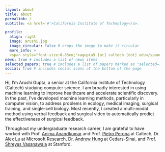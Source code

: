 ```yaml
---
layout: about
title: about
permalink: /
subtitle: <a href='#'>California Institute of Technology</a>. 

profile:
  align: right
  image: arushi.jpg
  image_circular: false # crops the image to make it circular
  more_info: >
  <span style="font-size:0.85em;">agupta5 [at] caltech [dot] edu</span>
news: true # includes a list of news items
selected_papers: true # includes a list of papers marked as "selected={true}"
social: true # includes social icons at the bottom of the page
---
```


Hi, I’m Arushi Gupta, a senior at the California Institute of Technology (Caltech) studying computer science. I am broadly interested in using machine learning to improve healthcare and accelerate scientific discovery.  In the past, I’ve developed machine learning methods, particularly in computer vision, to address problems in ecology, medical imaging, surgical training, and single-cell biology. Most recently, I created a multi-modal method using verbal feedback and surgical video to automatically predict the effectiveness of surgical feedback. 

Throughout my undergraduate research career, I am grateful to have worked with Prof. [Anima Anandkumar](http://tensorlab.cms.caltech.edu/users/anima/) and Prof. [Pietro Perona](https://www.vision.caltech.edu/) at Caltech, Dr. [Alex Lu](https://www.alexluresearch.com/) at Microsoft Research, Dr. [Andrew Hung](https://researchers.cedars-sinai.edu/Andrew.Hung) at Cedars-Sinai, and Prof. [Shreyas Vasanawala](https://profiles.stanford.edu/shreyas-vasanawala) at Stanford.

<!-- Put your address / P.O. box / other info right below your picture. You can also disable any of these elements by editing `profile` property of the YAML header of your `_pages/about.md`. Edit `_bibliography/papers.bib` and Jekyll will render your [publications page](/al-folio/publications/) automatically.

Link to your social media connections, too. This theme is set up to use [Font Awesome icons](https://fontawesome.com/) and [Academicons](https://jpswalsh.github.io/academicons/), like the ones below. Add your Facebook, Twitter, LinkedIn, Google Scholar, or just disable all of them. -->
